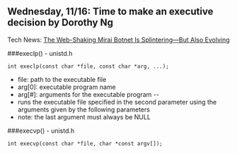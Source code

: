 ## Wednesday, 11/16: Time to make an executive decision by Dorothy Ng

Tech News: [The Web-Shaking Mirai Botnet Is Splintering—But Also Evolving](https://www.wired.com/2016/11/web-shaking-mirai-botnet-splintering-also-evolving/)

###execlp() - unistd.h
```
int execlp(const char *file, const char *arg, ...);
```
- file: path to the executable file
- arg[0]: executable program name
- arg[#]: arguments for the executable program
--
- runs the executable file specified in the second parameter using the arguments given by the following parameters
- note: the last argument must always be NULL

###execvp() - unistd.h
```
int execvp(const char *file, char *const argv[]);
```

